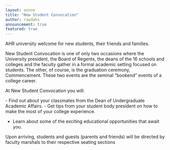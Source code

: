 ```yaml
---
layout: annon
title: "New Student Convocation"
author: rawdahs
announcement: true
featured: true
---
```

<p> AHR university welcome for new students, their friends and families.</p>
<p>New Student Convocation is one of only two occasions where the University president, the Board of Regents, the deans of the 16 schools and colleges and the faculty gather in a formal academic setting focused on students. The other, of course, is the graduation ceremony, Commencement. These two events are the seminal “bookend” events of a college career.</p>
<p> At New Student Convocation you will:</p>
- Find out about your classmates from the Dean of Undergraduate Academic Affairs.
- Get tips from your student body president on how to make the most of your college experience.

- Learn about some of the exciting educational opportunities that await you.
<p>Upon arriving, students and guests (parents and friends) will be directed by faculty marshals to their respective seating sections</p>
